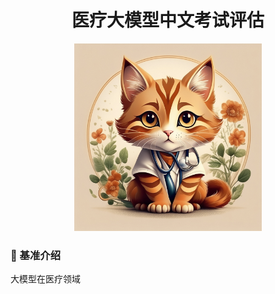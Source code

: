 <h1 align='center'>医疗大模型中文考试评估</h1>


<div align="center"><img width="300" height="300" src="./image/logo.png"></div>


### 🔎 基准介绍
大模型在医疗领域
